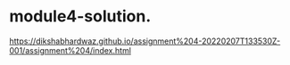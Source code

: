 # module4-solution.
https://dikshabhardwaz.github.io/assignment%204-20220207T133530Z-001/assignment%204/index.html

